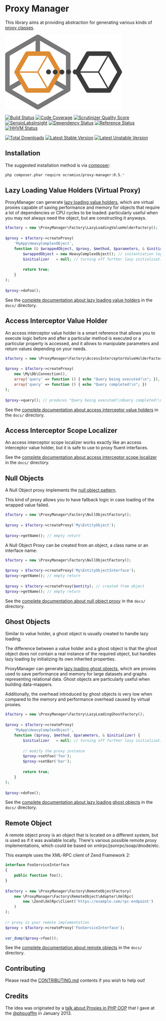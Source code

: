 # Proxy Manager

This library aims at providing abstraction for generating various kinds of [proxy classes](http://marco-pivetta.com/proxy-pattern-in-php/).

![ProxyManager](proxy-manager.png)

[![Build Status](https://travis-ci.org/Ocramius/ProxyManager.png?branch=master)](https://travis-ci.org/Ocramius/ProxyManager)
[![Code Coverage](https://scrutinizer-ci.com/g/Ocramius/ProxyManager/badges/coverage.png?s=ca3b9ceb9e36aeec0e57569cc8983394b7d2a59e)](https://scrutinizer-ci.com/g/Ocramius/ProxyManager/)
[![Scrutinizer Quality Score](https://scrutinizer-ci.com/g/Ocramius/ProxyManager/badges/quality-score.png?s=eaa858f876137ed281141b1d1e98acfa739729ed)](https://scrutinizer-ci.com/g/Ocramius/ProxyManager/)
[![SensioLabsInsight](https://insight.sensiolabs.com/projects/69fe5f97-b1c8-4ddd-93ce-900b8b788cf2/mini.png)](https://insight.sensiolabs.com/projects/69fe5f97-b1c8-4ddd-93ce-900b8b788cf2)
[![Dependency Status](https://www.versioneye.com/package/php--ocramius--proxy-manager/badge.png)](https://www.versioneye.com/package/php--ocramius--proxy-manager)
[![Reference Status](https://www.versioneye.com/php/ocramius:proxy-manager/reference_badge.svg)](https://www.versioneye.com/php/ocramius:proxy-manager/references)
[![HHVM Status](http://hhvm.h4cc.de/badge/ocramius/proxy-manager.png)](http://hhvm.h4cc.de/package/ocramius/proxy-manager)

[![Total Downloads](https://poser.pugx.org/ocramius/proxy-manager/downloads.png)](https://packagist.org/packages/ocramius/proxy-manager)
[![Latest Stable Version](https://poser.pugx.org/ocramius/proxy-manager/v/stable.png)](https://packagist.org/packages/ocramius/proxy-manager)
[![Latest Unstable Version](https://poser.pugx.org/ocramius/proxy-manager/v/unstable.png)](https://packagist.org/packages/ocramius/proxy-manager)

## Installation

The suggested installation method is via [composer](https://getcomposer.org/):

```sh
php composer.phar require ocramius/proxy-manager:0.5.*
```

## Lazy Loading Value Holders (Virtual Proxy)

ProxyManager can generate [lazy loading value holders](http://www.martinfowler.com/eaaCatalog/lazyLoad.html),
which are virtual proxies capable of saving performance and memory for objects that require a lot of dependencies or
CPU cycles to be loaded: particularly useful when you may not always need the object, but are constructing it anyways.

```php
$factory = new \ProxyManager\Factory\LazyLoadingValueHolderFactory();

$proxy = $factory->createProxy(
    'MyApp\HeavyComplexObject',
    function (& $wrappedObject, $proxy, $method, $parameters, & $initializer) {
        $wrappedObject = new HeavyComplexObject(); // instantiation logic here
        $initializer   = null; // turning off further lazy initialization
    
        return true;
    }
);

$proxy->doFoo();
```

See the [complete documentation about lazy loading value holders](/docs/lazy-loading-value-holder.md)
in the `docs/` directory.

## Access Interceptor Value Holder

An access interceptor value holder is a smart reference that allows you to execute logic before
and after a particular method is executed or a particular property is accessed, and it allows to
manipulate parameters and return values depending on your needs.

```php
$factory = new \ProxyManager\Factory\AccessInterceptorValueHolderFactory();

$proxy = $factory->createProxy(
    new \My\Db\Connection(),
    array('query' => function () { echo "Query being executed!\n"; }),
    array('query' => function () { echo "Query completed!\n"; })
);

$proxy->query(); // produces "Query being executed!\nQuery completed!\n"
```

See the [complete documentation about access interceptor value holders](/docs/access-interceptor-value-holder.md)
in the `docs/` directory.

## Access Interceptor Scope Localizer

An access interceptor scope localizer works exactly like an access interceptor value holder,
but it is safe to use to proxy fluent interfaces.

See the [complete documentation about access interceptor scope localizer](/docs/access-interceptor-scope-localizer.md)
in the `docs/` directory.

## Null Objects

A Null Object proxy implements the [null object pattern](http://en.wikipedia.org/wiki/Null_Object_pattern).

This kind of proxy allows you to have fallback logic in case loading of the wrapped value failed.

```php
$factory = new \ProxyManager\Factory\NullObjectFactory();

$proxy = $factory->createProxy('My\EntityObject');

$proxy->getName(); // empty return
```

A Null Object Proxy can be created from an object, a class name or an interface name:

```php
$factory = new \ProxyManager\Factory\NullObjectFactory();

$proxy = $factory->createProxy('My\EntityObjectInterface');
$proxy->getName(); // empty return

$proxy = $factory->createProxy($entity); // created from object
$proxy->getName(); // empty return
```

See the [complete documentation about null object proxy](/docs/null-object.md)
in the `docs/` directory.

## Ghost Objects


Similar to value holder, a ghost object is usually created to handle lazy loading.

The difference between a value holder and a ghost object is that the ghost object does not contain a real instance of
the required object, but handles lazy loading by initializing its own inherited properties.

ProxyManager can generate [lazy loading ghost objects](http://www.martinfowler.com/eaaCatalog/lazyLoad.html),
which are proxies used to save performance and memory for large datasets and graphs representing relational data.
Ghost objects are particularly useful when building data-mappers.

Additionally, the overhead introduced by ghost objects is very low when compared to the memory and performance overhead
caused by virtual proxies.

```php
$factory = new \ProxyManager\Factory\LazyLoadingGhostFactory();

$proxy = $factory->createProxy(
    'MyApp\HeavyComplexObject',
    function ($proxy, $method, $parameters, & $initializer) {
        $initializer   = null; // turning off further lazy initialization

        // modify the proxy instance
        $proxy->setFoo('foo');
        $proxy->setBar('bar');

        return true;
    }
);

$proxy->doFoo();
```

See the [complete documentation about lazy loading ghost objects](/docs/lazy-loading-ghost-object.md)
in the `docs/` directory.

## Remote Object

A remote object proxy is an object that is located on a different system, but is used as if it was available locally.
There's various possible remote proxy implementations, which could be based on xmlrpc/jsonrpc/soap/dnode/etc.

This example uses the XML-RPC client of Zend Framework 2:

```php
interface FooServiceInterface
{
    public function foo();
}

$factory = new \ProxyManager\Factory\RemoteObjectFactory(
    new \ProxyManager\Factory\RemoteObject\Adapter\XmlRpc(
        new \Zend\XmlRpc\Client('https://example.com/rpc-endpoint')
    )
);

// proxy is your remote implementation
$proxy = $factory->createProxy('FooServiceInterface');

var_dump($proxy->foo());
```

See the [complete documentation about remote objects](https://github.com/Ocramius/ProxyManager/tree/master/docs/remote-object.md)
in the `docs/` directory.

## Contributing

Please read the [CONTRIBUTING.md](https://github.com/Ocramius/ProxyManager/blob/master/CONTRIBUTING.md) contents if you
wish to help out!

## Credits

The idea was originated by a [talk about Proxies in PHP OOP](http://marco-pivetta.com/proxy-pattern-in-php/) that I gave
at the [@phpugffm](https://twitter.com/phpugffm) in January 2013.

